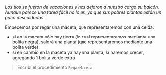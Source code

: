 _Los tíos se fueron de vacaciones y nos dejaron a nuestro cargo su balcón. Aunque parece una tarea fácil no lo es, ya que sus pobres plantas están un poco descuidadas._ 

Empecemos por regar una maceta, que representaremos con una celda: 


* si en la maceta sólo hay tierra (lo cual representaremos mediante una bolita negra), saldrá una planta (que representaremos mediante una bolita verde)
* si en cambio en la maceta ya hay una planta, la haremos crecer, agregando 1 bolita verde extra

> Escribí el procedimiento `RegarMaceta`